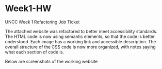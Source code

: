 # Week1-HW
UNCC Week 1 Refactoring Job Ticket

The attached website was refactored to better meet accessibility standards. The HTML code is now using semantic elements, so that the code is better understood. Each image has a working link and accessible description. The overall structure of the CSS code is now more organized, with notes saying what each section of code is.

Below are screenshots of the working website





